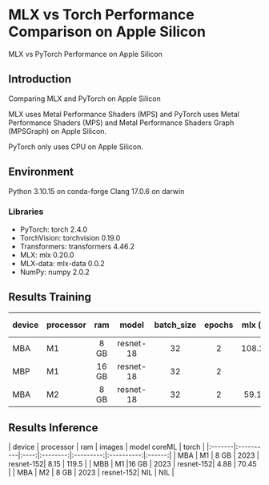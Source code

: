 # MLX vs Torch Performance Comparison on Apple Silicon
MLX vs PyTorch Performance on Apple Silicon

## Introduction

Comparing MLX and PyTorch on Apple Silicon

MLX uses Metal Performance Shaders (MPS) and PyTorch uses Metal Performance Shaders (MPS) and Metal Performance Shaders Graph (MPSGraph) on Apple Silicon.

PyTorch only uses CPU on Apple Silicon.

## Environment
Python 3.10.15 on conda-forge
Clang 17.0.6 on darwin

### Libraries
- PyTorch: torch 2.4.0
- TorchVision: torchvision 0.19.0
- Transformers: transformers 4.46.2
- MLX: mlx 0.20.0
- MLX-data: mlx-data 0.0.2
- NumPy: numpy 2.0.2

## Results Training
| device | processor | ram  | model     | batch_size | epochs | mlx (s) | torch (s) |
|:-------|:----------|:----:|:---------:|:----------:|:------:|:-------:|:---------:|
| MBA    | M1        | 8 GB | resnet-18 | 32         | 2      | 108.29  | 1176.04   |
| MBP    | M1        |16 GB | resnet-18 | 32         | 2      |         |           |
| MBA    | M2        | 8 GB | resnet-18 | 32         | 2      | 59.11   | 1036.72   |

## Results Inference
| device | processor | ram  |  images  |   model      coreML    | torch  |
|:-------|:----------|:----:|:--------:|:---------:|:----------:|:------:|
| MBA    | M1        | 8 GB | 2023     | resnet-152| 8.15       | 119.5  |
| MBB    | M1        |16 GB | 2023     | resnet-152| 4.88       | 70.45  |
| MBA    | M2        | 8 GB | 2023     | resnet-152| NIL        | NIL    | 